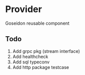 # Provider

Goseidon reusable component

## Todo
1. Add grpc pkg (stream interface)
2. Add healthcheck
3. Add sql typeconv
4. Add http package testcase
